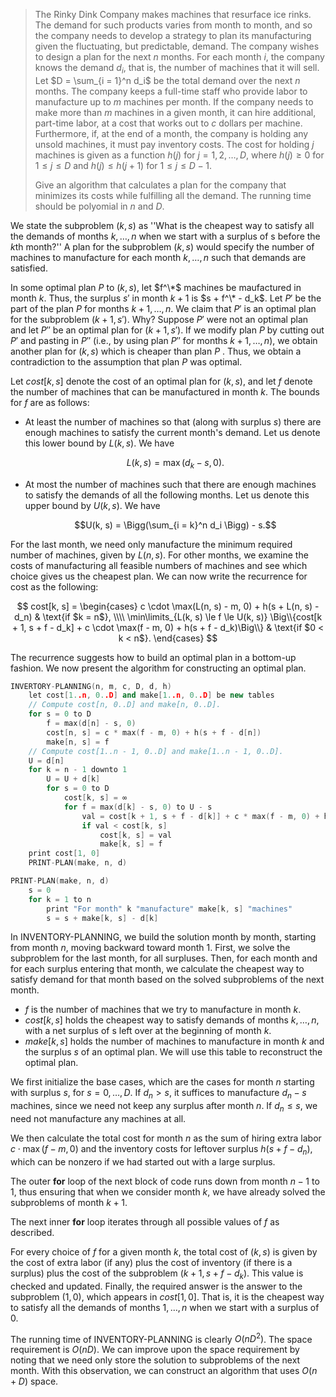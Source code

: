 > The Rinky Dink Company makes machines that resurface ice rinks. The demand for such products varies from month to month, and so the company needs to develop a strategy to plan its manufacturing given the fluctuating, but predictable, demand. The company wishes to design a plan for the next $n$ months. For each month $i$, the company knows the demand $d_i$, that is, the number of machines that it will sell. Let $D = \sum_{i = 1}^n d_i$ be the total demand over the next $n$ months. The company keeps a full-time staff who provide labor to manufacture up to $m$ machines per month. If the company needs to make more than $m$ machines in a given month, it can hire additional, part-time labor, at a cost that works out to $c$ dollars per machine. Furthermore, if, at the end of a month, the company is holding any unsold machines, it must pay inventory costs. The cost for holding $j$ machines is given as a function $h(j)$ for $j = 1, 2, \ldots, D$, where $h(j) \ge 0$ for $1 \le j \le D$ and $h(j) \le h(j + 1)$ for $1 \le j \le D - 1$. 
>
> Give an algorithm that calculates a plan for the company that minimizes its costs while fulfilling all the demand. The running time should be polyomial in $n$ and $D$.

We state the subproblem $(k, s)$ as ''What is the cheapest way to satisfy all the demands of months $k, \ldots, n$ when we start with a surplus of s before the $k$th month?'' A plan for the subproblem $(k, s)$ would specify the number of machines to manufacture for each month $k, \ldots, n$ such that demands are satisfied.

In some optimal plan $P$ to $(k, s)$, let $f^\*$  machines be maufactured in month $k$. Thus, the surplus $s'$ in month $k + 1$ is $s + f^\* - d_k$. Let $P'$ be the part of the plan $P$ for months $k + 1, \ldots, n$. We claim that $P'$ is an optimal plan for the subproblem $(k + 1, s')$. Why? Suppose $P'$ were not an optimal plan and let $P''$ be an optimal plan for $(k + 1, s')$. If we modify plan $P$ by cutting out $P'$ and pasting in $P''$ (i.e., by using plan $P''$ for months $k + 1, \ldots, n$), we obtain another plan for $(k, s)$ which is cheaper than plan $P$ . Thus, we obtain a contradiction to the assumption that plan $P$ was optimal.

Let $cost[k, s]$ denote the cost of an optimal plan for $(k, s)$, and let $f$ denote the number of machines that can be manufactured in month $k$. The bounds for $f$ are as follows:

- At least the number of machines so that (along with surplus $s$) there are enough machines to satisfy the current month's demand. Let us denote this lower bound by $L(k, s)$. We have
    
    $$L(k, s) = \max(d_k - s, 0).$$

- At most the number of machines such that there are enough machines to satisfy the demands of all the following months. Let us denote this upper bound by $U(k, s)$. We have
    
    $$U(k, s) = \Bigg(\sum_{i = k}^n d_i \Bigg) - s.$$

For the last month, we need only manufacture the minimum required number of machines, given by $L(n, s)$. For other months, we examine the costs of manufacturing all feasible numbers of machines and see which choice gives us the cheapest plan. We can now write the recurrence for cost as the following:

$$
cost[k, s] =
\begin{cases}
c \cdot \max(L(n, s) - m, 0) + h(s + L(n, s) - d_n) & \text{if $k = n$}, \\\\
\min\limits_{L(k, s) \le f \le U(k, s)} \Big\\{cost[k + 1, s + f - d_k] + c \cdot \max(f - m, 0) + h(s + f - d_k)\Big\\} & \text{if $0 < k < n$}.
\end{cases}
$$

The recurrence suggests how to build an optimal plan in a bottom-up fashion. We now present the algorithm for constructing an optimal plan.

```cpp
INVERTORY-PLANNING(n, m, c, D, d, h)
    let cost[1..n, 0..D] and make[1..n, 0..D] be new tables
    // Compute cost[n, 0..D] and make[n, 0..D].
    for s = 0 to D
        f = max(d[n] - s, 0)
        cost[n, s] = c * max(f - m, 0) + h(s + f - d[n])
        make[n, s] = f
    // Compute cost[1..n - 1, 0..D] and make[1..n - 1, 0..D].
    U = d[n]
    for k = n - 1 downto 1
        U = U + d[k]
        for s = 0 to D
            cost[k, s] = ∞
            for f = max(d[k] - s, 0) to U - s
                val = cost[k + 1, s + f - d[k]] + c * max(f - m, 0) + h(s + f - d[k])
                if val < cost[k, s]
                    cost[k, s] = val
                    make[k, s] = f
    print cost[1, 0]
    PRINT-PLAN(make, n, d)
```

```cpp
PRINT-PLAN(make, n, d)
    s = 0
    for k = 1 to n
        print "For month" k "manufacture" make[k, s] "machines"
        s = s + make[k, s] - d[k]
```

In $\text{INVENTORY-PLANNING}$, we build the solution month by month, starting from month $n$, moving backward toward month $1$. First, we solve the subproblem for the last month, for all surpluses. Then, for each month and for each surplus entering that month, we calculate the cheapest way to satisfy demand for that month based on the solved subproblems of the next month.

- $f$ is the number of machines that we try to manufacture in month $k$.
- $cost[k, s]$ holds the cheapest way to satisfy demands of months $k, \ldots, n$, with a net surplus of s left over at the beginning of month $k$.
- $make[k, s]$ holds the number of machines to manufacture in month $k$ and the surplus $s$ of an optimal plan. We will use this table to reconstruct the optimal plan.

We first initialize the base cases, which are the cases for month $n$ starting with surplus $s$, for $s = 0, \ldots, D$. If $d_n > s$, it suffices to manufacture $d_n - s$ machines, since we need not keep any surplus after month $n$. If $d_n \le s$, we need not manufacture any machines at all.

We then calculate the total cost for month $n$ as the sum of hiring extra labor $c \cdot \max(f - m, 0)$ and the inventory costs for leftover surplus $h(s + f - d_n)$, which can be nonzero if we had started out with a large surplus.

The outer **for** loop of the next block of code runs down from month $n - 1$ to $1$, thus ensuring that when we consider month $k$, we have already solved the subproblems of month $k + 1$.

The next inner **for** loop iterates through all possible values of $f$ as described.

For every choice of $f$ for a given month $k$, the total cost of $(k, s)$ is given by the cost of extra labor (if any) plus the cost of inventory (if there is a surplus) plus the cost of the subproblem $(k + 1, s + f - d_k)$. This value is checked and updated. Finally, the required answer is the answer to the subproblem $(1, 0)$, which appears in $cost[1, 0]$. That is, it is the cheapest way to satisfy all the demands of months $1, \ldots, n$ when we start with a surplus of $0$.

The running time of $\text{INVENTORY-PLANNING}$ is clearly $O(nD^2)$. The space requirement is $O(nD)$. We can improve upon the space requirement by noting that we need only store the solution to subproblems of the next month. With this observation, we can construct an algorithm that uses $O(n + D)$ space.

